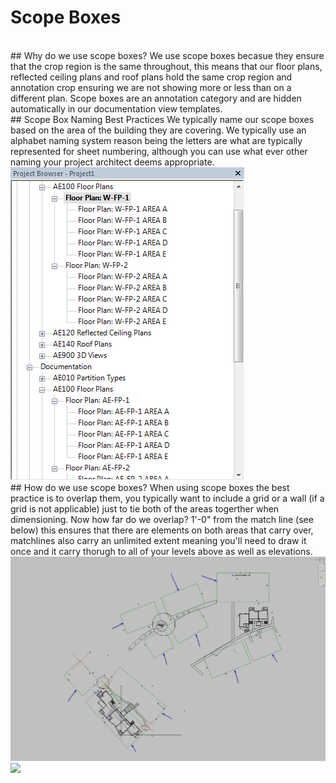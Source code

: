 # Scope Boxes
<br>
## Why do we use scope boxes?
We use scope boxes becasue they ensure that the crop region is the same throughout, this means that our floor plans, reflected ceiling plans and roof plans hold the same crop region and annotation crop ensuring we are not showing more or less than on a different plan. Scope boxes are an annotation category and are hidden automatically in our documentation view templates. 
<br>
## Scope Box Naming Best Practices
We typically name our scope boxes based on the area of the building they are covering. We typically use an alphabet naming system reason being the letters are what are typically represented for sheet numbering, although you can use what ever other naming your project architect deems appropriate.
<br>
<img src="/07_Area Plans/images/7/DependentViewNaming.png">
<br>
## How do we use scope boxes?
When using scope boxes the best practice is to overlap them, you typically want to include a grid or a wall (if a grid is not applicable) just to tie both of the areas togerther when dimensioning. Now how far do we overlap? 1'-0" from the match line (see below) this ensures that there are elements on both areas that carry over, matchlines also carry an unlimited extent meaning you'll need to draw it once and it carry thorugh to all of your levels above as well as elevations. 
<br>
<img src="/07_Area Plans/images/7/ScopeBoxes.png">
<br>
<img src="/07_Area Plans/images/7/ScopeBoxeMatches.png">
